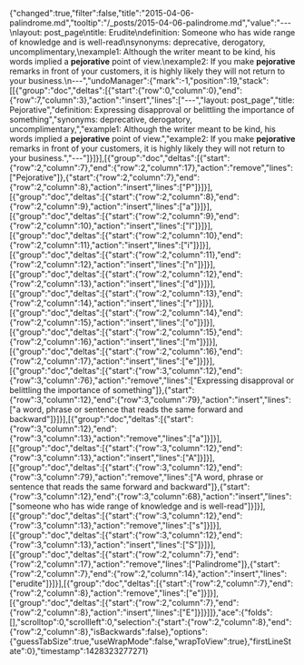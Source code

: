 {"changed":true,"filter":false,"title":"2015-04-06-palindrome.md","tooltip":"/_posts/2015-04-06-palindrome.md","value":"---\nlayout: post_page\ntitle: Erudite\ndefinition: Someone who has wide range of knowledge and is well-read\nsynonyms:  deprecative, derogatory, uncomplimentary,\nexample1: Although the writer meant to be kind, his words implied a <strong>pejorative</strong> point of view.\nexample2: If you make <strong>pejorative</strong> remarks in front of your customers, it is highly likely they will not return to your business.\n---","undoManager":{"mark":-1,"position":19,"stack":[[{"group":"doc","deltas":[{"start":{"row":0,"column":0},"end":{"row":7,"column":3},"action":"insert","lines":["---","layout: post_page","title: Pejorative","definition: Expressing disapproval or belittling the importance of something","synonyms:  deprecative, derogatory, uncomplimentary,","example1: Although the writer meant to be kind, his words implied a <strong>pejorative</strong> point of view.","example2: If you make <strong>pejorative</strong> remarks in front of your customers, it is highly likely they will not return to your business.","---"]}]}],[{"group":"doc","deltas":[{"start":{"row":2,"column":7},"end":{"row":2,"column":17},"action":"remove","lines":["Pejorative"]},{"start":{"row":2,"column":7},"end":{"row":2,"column":8},"action":"insert","lines":["P"]}]}],[{"group":"doc","deltas":[{"start":{"row":2,"column":8},"end":{"row":2,"column":9},"action":"insert","lines":["a"]}]}],[{"group":"doc","deltas":[{"start":{"row":2,"column":9},"end":{"row":2,"column":10},"action":"insert","lines":["l"]}]}],[{"group":"doc","deltas":[{"start":{"row":2,"column":10},"end":{"row":2,"column":11},"action":"insert","lines":["i"]}]}],[{"group":"doc","deltas":[{"start":{"row":2,"column":11},"end":{"row":2,"column":12},"action":"insert","lines":["n"]}]}],[{"group":"doc","deltas":[{"start":{"row":2,"column":12},"end":{"row":2,"column":13},"action":"insert","lines":["d"]}]}],[{"group":"doc","deltas":[{"start":{"row":2,"column":13},"end":{"row":2,"column":14},"action":"insert","lines":["r"]}]}],[{"group":"doc","deltas":[{"start":{"row":2,"column":14},"end":{"row":2,"column":15},"action":"insert","lines":["o"]}]}],[{"group":"doc","deltas":[{"start":{"row":2,"column":15},"end":{"row":2,"column":16},"action":"insert","lines":["m"]}]}],[{"group":"doc","deltas":[{"start":{"row":2,"column":16},"end":{"row":2,"column":17},"action":"insert","lines":["e"]}]}],[{"group":"doc","deltas":[{"start":{"row":3,"column":12},"end":{"row":3,"column":76},"action":"remove","lines":["Expressing disapproval or belittling the importance of something"]},{"start":{"row":3,"column":12},"end":{"row":3,"column":79},"action":"insert","lines":["a word, phrase or sentence that reads the same forward and backward"]}]}],[{"group":"doc","deltas":[{"start":{"row":3,"column":12},"end":{"row":3,"column":13},"action":"remove","lines":["a"]}]}],[{"group":"doc","deltas":[{"start":{"row":3,"column":12},"end":{"row":3,"column":13},"action":"insert","lines":["A"]}]}],[{"group":"doc","deltas":[{"start":{"row":3,"column":12},"end":{"row":3,"column":79},"action":"remove","lines":["A word, phrase or sentence that reads the same forward and backward"]},{"start":{"row":3,"column":12},"end":{"row":3,"column":68},"action":"insert","lines":["someone who has wide range of knowledge and is well-read"]}]}],[{"group":"doc","deltas":[{"start":{"row":3,"column":12},"end":{"row":3,"column":13},"action":"remove","lines":["s"]}]}],[{"group":"doc","deltas":[{"start":{"row":3,"column":12},"end":{"row":3,"column":13},"action":"insert","lines":["S"]}]}],[{"group":"doc","deltas":[{"start":{"row":2,"column":7},"end":{"row":2,"column":17},"action":"remove","lines":["Palindrome"]},{"start":{"row":2,"column":7},"end":{"row":2,"column":14},"action":"insert","lines":["erudite"]}]}],[{"group":"doc","deltas":[{"start":{"row":2,"column":7},"end":{"row":2,"column":8},"action":"remove","lines":["e"]}]}],[{"group":"doc","deltas":[{"start":{"row":2,"column":7},"end":{"row":2,"column":8},"action":"insert","lines":["E"]}]}]]},"ace":{"folds":[],"scrolltop":0,"scrollleft":0,"selection":{"start":{"row":2,"column":8},"end":{"row":2,"column":8},"isBackwards":false},"options":{"guessTabSize":true,"useWrapMode":false,"wrapToView":true},"firstLineState":0},"timestamp":1428323277271}